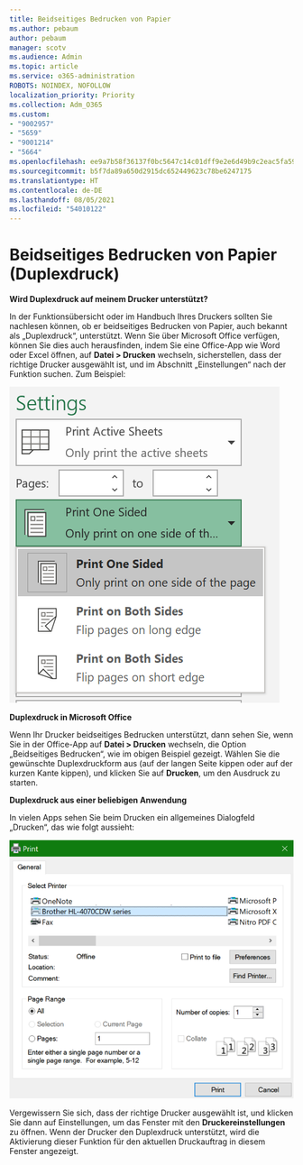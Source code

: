 ```yaml
---
title: Beidseitiges Bedrucken von Papier
ms.author: pebaum
author: pebaum
manager: scotv
ms.audience: Admin
ms.topic: article
ms.service: o365-administration
ROBOTS: NOINDEX, NOFOLLOW
localization_priority: Priority
ms.collection: Adm_O365
ms.custom:
- "9002957"
- "5659"
- "9001214"
- "5664"
ms.openlocfilehash: ee9a7b58f36137f0bc5647c14c01dff9e2e6d49b9c2eac5fa5996c258fbafbb7
ms.sourcegitcommit: b5f7da89a650d2915dc652449623c78be6247175
ms.translationtype: HT
ms.contentlocale: de-DE
ms.lasthandoff: 08/05/2021
ms.locfileid: "54010122"
---
```

# <a name="printing-on-both-sides-of-paper-duplex-printing"></a>Beidseitiges Bedrucken von Papier (Duplexdruck)

**Wird Duplexdruck auf meinem Drucker unterstützt?**

In der Funktionsübersicht oder im Handbuch Ihres Druckers sollten Sie nachlesen können, ob er beidseitiges Bedrucken von Papier, auch bekannt als „Duplexdruck“, unterstützt. Wenn Sie über Microsoft Office verfügen, können Sie dies auch herausfinden, indem Sie eine Office-App wie Word oder Excel öffnen, auf **Datei > Drucken** wechseln, sicherstellen, dass der richtige Drucker ausgewählt ist, und im Abschnitt „Einstellungen“ nach der Funktion suchen. Zum Beispiel: 

![Druckereinstellungen](media/print-settings.png)

**Duplexdruck in Microsoft Office**

Wenn Ihr Drucker beidseitiges Bedrucken unterstützt, dann sehen Sie, wenn Sie in der Office-App auf **Datei > Drucken** wechseln, die Option „Beidseitiges Bedrucken“, wie im obigen Beispiel gezeigt.  Wählen Sie die gewünschte Duplexdruckform aus (auf der langen Seite kippen oder auf der kurzen Kante kippen), und klicken Sie auf **Drucken**, um den Ausdruck zu starten.

**Duplexdruck aus einer beliebigen Anwendung**

In vielen Apps sehen Sie beim Drucken ein allgemeines Dialogfeld „Drucken“, das wie folgt aussieht: 

![Dialogfeld „Drucken“](media/print-dialog.png)

Vergewissern Sie sich, dass der richtige Drucker ausgewählt ist, und klicken Sie dann auf Einstellungen, um das Fenster mit den **Druckereinstellungen** zu öffnen. Wenn der Drucker den Duplexdruck unterstützt, wird die Aktivierung dieser Funktion für den aktuellen Druckauftrag in diesem Fenster angezeigt.
